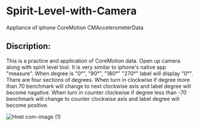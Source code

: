 # Spirit-Level-with-Camera

Appliance of iphone CoreMotion CMAccelerometerData

## Discription:

This is a practice and application of CoreMotion data. Open up camera along with spirit level tool. It is very similar to iphone's naitve app "measure". 
When degree is "0°", "90°", "180°" "270°" label will display "0°". 
There are four sections of degrees.
When turn in clockwise if degree more than 70 benchmark will change to next clockwise axis and label degree will become nagative.
When turn in counter clockwise if degree less than -70 benchmark will change to counter clockwise axis and label degree will become positive.

![Hnet com-image (1)](https://user-images.githubusercontent.com/51948495/127084162-0866ef86-6741-4b44-948c-1d6ba69dbdcd.gif)
